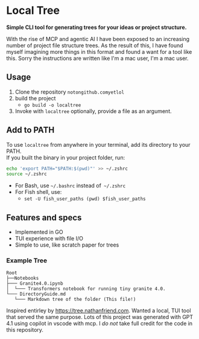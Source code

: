 # Local Tree 
**Simple CLI tool for generating trees for your ideas or project structure.**

With the rise of MCP and agentic AI I have been exposed to an increasing number of project file structure trees. As the result of this, I have found myself imagining more things in this format and found a want for a tool like this. Sorry the instructions are written like I'm a mac user, I'm a mac user. 

## Usage 
1. Clone the repository `notongithub.comyetlol`
2. build the project 
    - `go build -o localtree`
3. Invoke with `localtree` optionally, provide a file as an argument. 

## Add to PATH 

To use `localtree` from anywhere in your terminal, add its directory to your PATH.  
If you built the binary in your project folder, run:

```sh
echo 'export PATH="$PATH:$(pwd)"' >> ~/.zshrc
source ~/.zshrc
```
- For Bash, use `~/.bashrc` instead of` ~/.zshrc`
- For Fish shell, use:
    - `set -U fish_user_paths (pwd) $fish_user_paths`

## Features and specs 
- Implemented in GO
- TUI experience with file I/O
- Simple to use, like scratch paper for trees

### Example Tree 
```
Root
├──Notebooks
├─── Granite4.0.ipynb
│  └─── Transformers notebook for running tiny granite 4.0.
└─── DirectoryGuide.md
   └─── Markdown tree of the folder (This file!)
```

Inspired entirley by https://tree.nathanfriend.com. Wanted a local, TUI tool that served the same purpose. Lots of this project was generated with GPT 4.1 using copilot in vscode with mcp. I *do not* take full credit for the code in this repository. 
